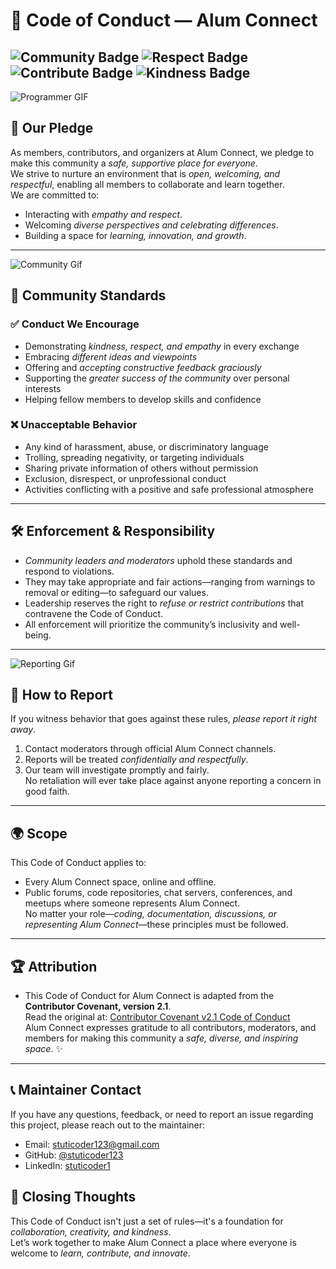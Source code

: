 # 📜 Code of Conduct — Alum Connect  
![Community Badge](https://img.shields.io/badge/Community-Inclusive-brightgreen?style=for-the-badge)  ![Respect Badge](https://img.shields.io/badge/Respect-For%20All-blueviolet?style=for-the-badge)  ![Contribute Badge](https://img.shields.io/badge/Contribute-Actively-orange?style=for-the-badge)  ![Kindness Badge](https://img.shields.io/badge/Kindness-Matters-ff69b4?style=for-the-badge)  
---
![Programmer GIF](https://media3.giphy.com/media/v1.Y2lkPTc5MGI3NjExZXprMGp0YWJsaDNmZXZmdzduOHY4aHFjNTNtYW42eHN6b2dlazRicCZlcD12MV9pbnRlcm5hbF9naWZfYnlfaWQmY3Q9Zw/L1R1tvI9svkIWwpVYr/giphy.gif)  
## 🤝 Our Pledge  
As members, contributors, and organizers at Alum Connect, we pledge to make this community a *safe, supportive place for everyone*.  
We strive to nurture an environment that is *open, welcoming, and respectful*, enabling all members to collaborate and learn together.  
We are committed to:  
- Interacting with *empathy and respect*.  
- Welcoming *diverse perspectives and celebrating differences*.  
- Building a space for *learning, innovation, and growth*.  
---  

![Community Gif](https://media2.giphy.com/media/v1.Y2lkPTc5MGI3NjExOTN2dWZyM2lyMm5oc3AzdWw4bzY5bnRsbWk4bmJjYmd6MGxheHp2eSZlcD12MV9pbnRlcm5hbF9naWZfYnlfaWQmY3Q9Zw/7Jq6iBeli6jcnuavDv/giphy.gif)
## 🌟 Community Standards  
### ✅ Conduct We Encourage  
- Demonstrating *kindness, respect, and empathy* in every exchange   
- Embracing *different ideas and viewpoints*  
- Offering and *accepting constructive feedback graciously*  
- Supporting the *greater success of the community* over personal interests   
- Helping fellow members to develop skills and confidence 

### ❌ Unacceptable Behavior  
- Any kind of harassment, abuse, or discriminatory language 
- Trolling, spreading negativity, or targeting individuals  
- Sharing private information of others without permission  
- Exclusion, disrespect, or unprofessional conduct  
- Activities conflicting with a positive and safe professional atmosphere  
---  


## 🛠 Enforcement & Responsibility  
- *Community leaders and moderators* uphold these standards and respond to violations.  
- They may take appropriate and fair actions—ranging from warnings to removal or editing—to safeguard our values.  
- Leadership reserves the right to *refuse or restrict contributions* that contravene the Code of Conduct.  
- All enforcement will prioritize the community’s inclusivity and well-being.  
---  

![Reporting Gif](https://media0.giphy.com/media/v1.Y2lkPTc5MGI3NjExa2xraXZ3NDEwaXBxaGQ2eWhtZWF2eWo0M25mejllanNueXBrb2xlMyZlcD12MV9pbnRlcm5hbF9naWZfYnlfaWQmY3Q9Zw/SWoSkN6DxTszqIKEqv/giphy.gif)
## 📢 How to Report  
If you witness behavior that goes against these rules, *please report it right away*.  
1. Contact moderators through official Alum Connect channels.  
2. Reports will be treated *confidentially and respectfully*.  
3. Our team will investigate promptly and fairly.  
No retaliation will ever take place against anyone reporting a concern in good faith.  
---  
## 🌍 Scope  
This Code of Conduct applies to:  
- Every Alum Connect space, online and offline.  
- Public forums, code repositories, chat servers, conferences, and meetups where someone represents Alum Connect.  
No matter your role—*coding, documentation, discussions, or representing Alum Connect*—these principles must be followed.  
---  

## 🏆 Attribution  
* This Code of Conduct for Alum Connect is adapted from the **Contributor Covenant, version 2.1**.  
Read the original at: [Contributor Covenant v2.1 Code of Conduct](https://www.contributor-covenant.org/version/2/1/code_of_conduct/)  
Alum Connect expresses gratitude to all contributors, moderators, and members for making this community a *safe, diverse, and inspiring space*. ✨  
--- 

## 📞 Maintainer Contact
If you have any questions, feedback, or need to report an issue regarding this project, please reach out to the maintainer:
- Email: [stuticoder123@gmail.com](mailto:stuticoder123@gmail.com)  
- GitHub: [@stuticoder123](https://github.com/stuticoder123)  
- LinkedIn: [stuticoder1](https://www.linkedin.com/in/stuticoder1/)  


## 🎉 Closing Thoughts  
This Code of Conduct isn't just a set of rules—it's a foundation for *collaboration, creativity, and kindness*.  
Let’s work together to make Alum Connect a place where everyone is welcome to *learn, contribute, and innovate*. 
